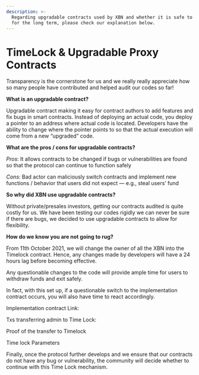 ```yaml
---
description: >-
  Regarding upgradable contracts used by XBN and whether it is safe to hold XBN
  for the long term, please check our explanation below.
---
```


# TimeLock & Upgradable Proxy Contracts

Transparency is the cornerstone for us and we really really appreciate how so many people have contributed and helped audit our codes so far!

**What is an upgradable contract?**

Upgradable contract making it easy for contract authors to add features and fix bugs in smart contracts. Instead of deploying an actual code, you deploy a pointer to an address where actual code is located. Developers have the ability to change where the pointer points to so that the actual execution will come from a new “upgraded” code.

**What are the pros / cons for upgradable contracts?**

*Pros*: It allows contracts to be changed if bugs or vulnerabilities are found so that the protocol can continue to function safely

*Cons*: Bad actor can maliciously switch contracts and implement new functions / behavior that users did not expect — e.g., steal users’ fund

**So why did XBN use upgradable contracts?**

Without private/presales investors, getting our contracts audited is quite costly for us. We have been testing our codes rigidly we can never be sure if there are bugs, we decided to use upgradable contracts to allow for flexibility.

**How do we know you are not going to rug?**

From 11th October 2021, we will change the owner of all the XBN into the Timelock contract. Hence, any changes made by developers will have a 24 hours lag before becoming effective.

Any questionable changes to the code will provide ample time for users to withdraw funds and exit safely.

In fact, with this set up, if a questionable switch to the implementation contract occurs, you will also have time to react accordingly.

Implementation contract Link: 

Txs transferring admin to Time Lock: 

Proof of the transfer to Timelock

Time lock Parameters 

Finally, once the protocol further develops and we ensure that our contracts do not have any bug or vulnerability, the community will decide whether to continue with this Time Lock mechanism.
